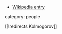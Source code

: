 

* [Wikipedia entry](http://en.wikipedia.org/wiki/Andrey_Kolmogorov)

category: people

[[!redirects Kolmogorov]]

